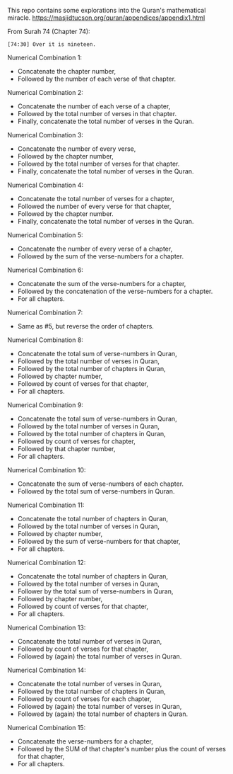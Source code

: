 This repo contains some explorations into the Quran's mathematical miracle.
https://masjidtucson.org/quran/appendices/appendix1.html

From Surah 74 (Chapter 74):

```
[74:30] Over it is nineteen.
```

Numerical Combination 1:

- Concatenate the chapter number,
- Followed by the number of each verse of that chapter.

Numerical Combination 2:

- Concatenate the number of each verse of a chapter,
- Followed by the total number of verses in that chapter.
- Finally, concatenate the total number of verses in the Quran.

Numerical Combination 3:

- Concatenate the number of every verse,
- Followed by the chapter number,
- Followed by the total number of verses for that chapter.
- Finally, concatenate the total number of verses in the Quran.

Numerical Combination 4:

- Concatenate the total number of verses for a chapter,
- Followed the number of every verse for that chapter,
- Followed by the chapter number.
- Finally, concatenate the total number of verses in the Quran.

Numerical Combination 5:

- Concatenate the number of every verse of a chapter,
- Followed by the sum of the verse-numbers for a chapter.

Numerical Combination 6:

- Concatenate the sum of the verse-numbers for a chapter,
- Followed by the concatenation of the verse-numbers for a chapter.
- For all chapters.

Numerical Combination 7:

- Same as #5, but reverse the order of chapters.

Numerical Combination 8:

- Concatenate the total sum of verse-numbers in Quran,
- Followed by the total number of verses in Quran,
- Followed by the total number of chapters in Quran,
- Followed by chapter number,
- Followed by count of verses for that chapter,
- For all chapters.

Numerical Combination 9:

- Concatenate the total sum of verse-numbers in Quran,
- Followed by the total number of verses in Quran,
- Followed by the total number of chapters in Quran,
- Followed by count of verses for chapter,
- Followed by that chapter number,
- For all chapters.

Numerical Combination 10:

- Concatenate the sum of verse-numbers of each chapter.
- Followed by the total sum of verse-numbers in Quran.

Numerical Combination 11:

- Concatenate the total number of chapters in Quran,
- Followed by the total number of verses in Quran,
- Followed by chapter number,
- Followed by the sum of verse-numbers for that chapter,
- For all chapters.

Numerical Combination 12:

- Concatenate the total number of chapters in Quran,
- Followed by the total number of verses in Quran,
- Follower by the total sum of verse-numbers in Quran,
- Followed by chapter number,
- Followed by count of verses for that chapter,
- For all chapters.

Numerical Combination 13:

- Concatenate the total number of verses in Quran,
- Followed by count of verses for that chapter,
- Followed by (again) the total number of verses in Quran.

Numerical Combination 14:

- Concatenate the total number of verses in Quran,
- Followed by the total number of chapters in Quran,
- Followed by count of verses for each chapter,
- Followed by (again) the total number of verses in Quran,
- Followed by (again) the total number of chapters in Quran.

Numerical Combination 15:

- Concatenate the verse-numbers for a chapter,
- Followed by the SUM of that chapter's number plus the count of verses for that chapter,
- For all chapters.
